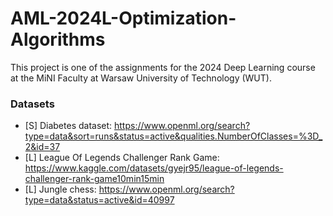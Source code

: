 # AML-2024L-Optimization-Algorithms
This project is one of the assignments for the 2024 Deep Learning course at the MiNI Faculty at Warsaw University of Technology (WUT).

### Datasets

* [S] Diabetes dataset: https://www.openml.org/search?type=data&sort=runs&status=active&qualities.NumberOfClasses=%3D_2&id=37
* [L] League Of Legends Challenger Rank Game: https://www.kaggle.com/datasets/gyejr95/league-of-legends-challenger-rank-game10min15min
* [L] Jungle chess: https://www.openml.org/search?type=data&status=active&id=40997
